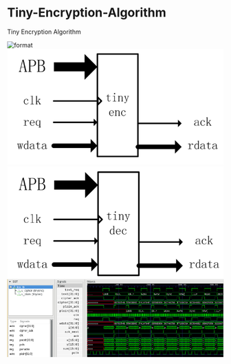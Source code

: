 # Tiny-Encryption-Algorithm
Tiny Encryption Algorithm


![format](https://upload.wikimedia.org/wikipedia/commons/a/a1/TEA_InfoBox_Diagram.png)
![format](https://github.com/BHa2R00/Tiny-Encryption-Algorithm/blob/main/doc/20250805121912_711x381_scrot.png)
![format](https://github.com/BHa2R00/Tiny-Encryption-Algorithm/blob/main/doc/20250805121919_706x364_scrot.png)
![format](https://github.com/BHa2R00/Tiny-Encryption-Algorithm/blob/main/20250805125449_977x352_scrot.png)
